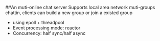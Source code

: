 ##An muti-online chat server
Supports local area network muti-groups chattin, clients can build a new group or join a existed group 

+ using epoll + threadpool
+ Event processing mode: reactor
+ Concurrency: half sync/half async
   	
